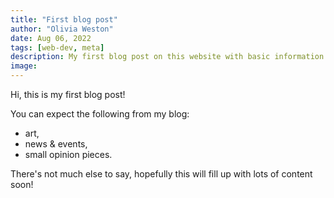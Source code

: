 ```yaml
---
title: "First blog post"
author: "Olivia Weston"
date: Aug 06, 2022
tags: [web-dev, meta]
description: My first blog post on this website with basic information
image: 
---
```


Hi, this is my first blog post!

You can expect the following from my blog:
- art,
- news & events,
- small opinion pieces.

There's not much else to say, hopefully this will fill up with lots of content soon!